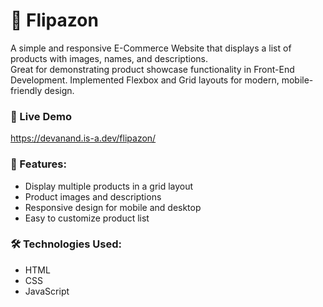# 👜 Flipazon

A simple and responsive E-Commerce Website that displays a list of products with images, names, and descriptions.  
Great for demonstrating product showcase functionality in Front-End Development. 
Implemented Flexbox and Grid layouts for modern, mobile-friendly design.
  
### 🚀 Live Demo
https://devanand.is-a.dev/flipazon/

### 🔧 Features:
- Display multiple products in a grid layout
- Product images and descriptions
- Responsive design for mobile and desktop
- Easy to customize product list
  
### 🛠️ Technologies Used:
- HTML
- CSS
- JavaScript
